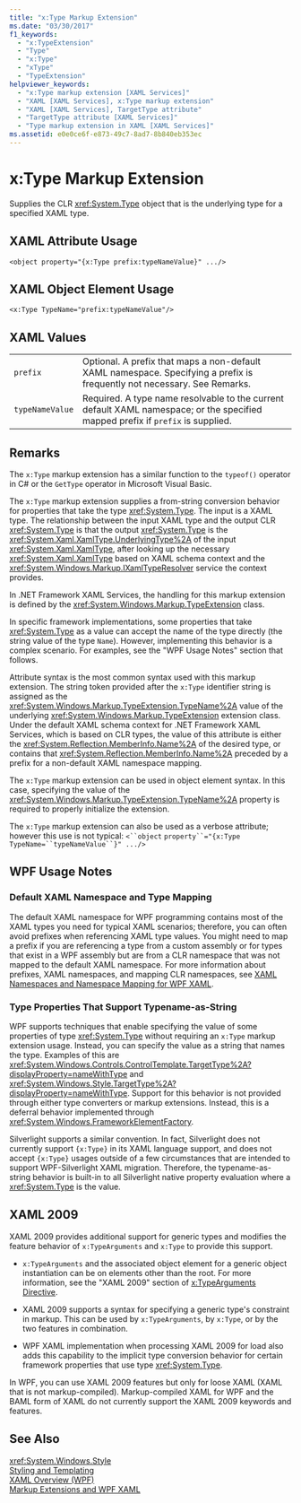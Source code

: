 ```yaml
---
title: "x:Type Markup Extension"
ms.date: "03/30/2017"
f1_keywords: 
  - "x:TypeExtension"
  - "Type"
  - "x:Type"
  - "xType"
  - "TypeExtension"
helpviewer_keywords: 
  - "x:Type markup extension [XAML Services]"
  - "XAML [XAML Services], x:Type markup extension"
  - "XAML [XAML Services], TargetType attribute"
  - "TargetType attribute [XAML Services]"
  - "Type markup extension in XAML [XAML Services]"
ms.assetid: e0e0ce6f-e873-49c7-8ad7-8b840eb353ec
---
```

# x:Type Markup Extension
Supplies the CLR <xref:System.Type> object that is the underlying type for a specified XAML type.  
  
## XAML Attribute Usage  
  
```xaml  
<object property="{x:Type prefix:typeNameValue}" .../>  
```  
  
## XAML Object Element Usage  
  
```xaml  
<x:Type TypeName="prefix:typeNameValue"/>  
```  
  
## XAML Values  
  
|||  
|-|-|  
|`prefix`|Optional. A prefix that maps a non-default XAML namespace. Specifying a prefix is frequently not necessary. See Remarks.|  
|`typeNameValue`|Required. A type name resolvable to the current default XAML namespace; or the specified mapped prefix if `prefix` is supplied.|  
  
## Remarks  
 The `x:Type` markup extension has a similar function to the `typeof()` operator in C# or the `GetType` operator in Microsoft Visual Basic.  
  
 The `x:Type` markup extension supplies a from-string conversion behavior for properties that take the type <xref:System.Type>. The input is a XAML type. The relationship between the input XAML type and the output CLR <xref:System.Type> is that the output <xref:System.Type> is the <xref:System.Xaml.XamlType.UnderlyingType%2A> of the input <xref:System.Xaml.XamlType>, after looking up the necessary <xref:System.Xaml.XamlType> based on XAML schema context and the <xref:System.Windows.Markup.IXamlTypeResolver> service the context provides.  
  
 In .NET Framework XAML Services, the handling for this markup extension is defined by the <xref:System.Windows.Markup.TypeExtension> class.  
  
 In specific framework implementations, some properties that take <xref:System.Type> as a value can accept the name of the type directly (the string value of the type `Name`). However, implementing this behavior is a complex scenario. For examples, see the "WPF Usage Notes" section that follows.  
  
 Attribute syntax is the most common syntax used with this markup extension. The string token provided after the `x:Type` identifier string is assigned as the <xref:System.Windows.Markup.TypeExtension.TypeName%2A> value of the underlying <xref:System.Windows.Markup.TypeExtension> extension class. Under the default XAML schema context for .NET Framework XAML Services, which is based on CLR types, the value of this attribute is either the <xref:System.Reflection.MemberInfo.Name%2A> of the desired type, or contains that <xref:System.Reflection.MemberInfo.Name%2A> preceded by a prefix for a non-default XAML namespace mapping.  
  
 The `x:Type` markup extension can be used in object element syntax. In this case, specifying the value of the <xref:System.Windows.Markup.TypeExtension.TypeName%2A> property is required to properly initialize the extension.  
  
 The `x:Type` markup extension can also be used as a verbose attribute; however this use is not typical: `<``object` `property``="{x:Type TypeName=``typeNameValue``}" .../>`  
  
## WPF Usage Notes  
  
### Default XAML Namespace and Type Mapping  
 The default XAML namespace for WPF programming contains most of the XAML types you need for typical XAML scenarios; therefore, you can often avoid prefixes when referencing XAML type values. You might need to map a prefix if you are referencing a type from a custom assembly or for types that exist in a WPF assembly but are from a CLR namespace that was not mapped to the default XAML namespace. For more information about prefixes, XAML namespaces, and mapping CLR namespaces, see [XAML Namespaces and Namespace Mapping for WPF XAML](../../../docs/framework/wpf/advanced/xaml-namespaces-and-namespace-mapping-for-wpf-xaml.md).  
  
### Type Properties That Support Typename-as-String  
 WPF supports techniques that enable specifying the value of some properties of type <xref:System.Type> without requiring an `x:Type` markup extension usage. Instead, you can specify the value as a string that names the type. Examples of this are <xref:System.Windows.Controls.ControlTemplate.TargetType%2A?displayProperty=nameWithType> and <xref:System.Windows.Style.TargetType%2A?displayProperty=nameWithType>. Support for this behavior is not provided through either type converters or markup extensions. Instead, this is a deferral behavior implemented through <xref:System.Windows.FrameworkElementFactory>.  
  
 Silverlight supports a similar convention. In fact, Silverlight does not currently support `{x:Type}` in its XAML language support, and does not accept `{x:Type}` usages outside of a few circumstances that are intended to support WPF-Silverlight XAML migration. Therefore, the typename-as-string behavior is built-in to all Silverlight native property evaluation where a <xref:System.Type> is the value.  
  
## XAML 2009  
 XAML 2009 provides additional support for generic types and modifies the feature behavior of `x:TypeArguments` and `x:Type` to provide this support.  
  
-   `x:TypeArguments` and the associated object element for a generic object instantiation can be on elements other than the root. For more information, see the "XAML 2009" section of [x:TypeArguments Directive](../../../docs/framework/xaml-services/x-typearguments-directive.md).  
  
-   XAML 2009 supports a syntax for specifying a generic type's constraint in markup. This can be used by `x:TypeArguments`, by `x:Type`, or by the two features in combination.  
  
-   WPF XAML implementation when processing XAML 2009 for load also adds this capability to the implicit type conversion behavior for certain framework properties that use type <xref:System.Type>.  
  
 In WPF, you can use XAML 2009 features but only for loose XAML (XAML that is not markup-compiled). Markup-compiled XAML for WPF and the BAML form of XAML do not currently support the XAML 2009 keywords and features.  
  
## See Also  
 <xref:System.Windows.Style>  
 [Styling and Templating](../../../docs/framework/wpf/controls/styling-and-templating.md)  
 [XAML Overview (WPF)](../../../docs/framework/wpf/advanced/xaml-overview-wpf.md)  
 [Markup Extensions and WPF XAML](../../../docs/framework/wpf/advanced/markup-extensions-and-wpf-xaml.md)
